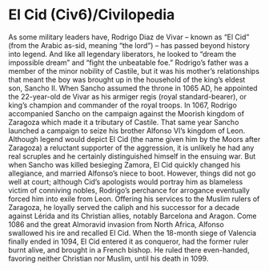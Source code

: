 # El Cid (Civ6)/Civilopedia

As some military leaders have, Rodrigo Diaz de Vivar – known as “El Cid” (from the Arabic as-sid, meaning “the lord”) – has passed beyond history into legend. And like all legendary liberators, he looked to “dream the impossible dream” and “fight the unbeatable foe.”
Rodrigo’s father was a member of the minor nobility of Castile, but it was his mother’s relationships that meant the boy was brought up in the household of the king’s eldest son, Sancho II. When Sancho assumed the throne in 1065 AD, he appointed the 22-year-old de Vivar as his armiger regis (royal standard-bearer), or king’s champion and commander of the royal troops. In 1067, Rodrigo accompanied Sancho on the campaign against the Moorish kingdom of Zaragoza which made it a tributary of Castile. That same year Sancho launched a campaign to seize his brother Alfonso VI’s kingdom of Leon. Although legend would depict El Cid (the name given him by the Moors after Zaragoza) a reluctant supporter of the aggression, it is unlikely he had any real scruples and he certainly distinguished himself in the ensuing war. But when Sancho was killed besieging Zamora, El Cid quickly changed his allegiance, and married Alfonso’s niece to boot.
However, things did not go well at court; although Cid’s apologists would portray him as blameless victim of conniving nobles, Rodrigo’s perchance for arrogance eventually forced him into exile from Leon. Offering his services to the Muslim rulers of Zaragoza, he loyally served the caliph and his successor for a decade against Lérida and its Christian allies, notably Barcelona and Aragon. Come 1086 and the great Almoravid invasion from North Africa, Alfonso swallowed his ire and recalled El Cid. When the 18-month siege of Valencia finally ended in 1094, El Cid entered it as conqueror, had the former ruler burnt alive, and brought in a French bishop. He ruled there even-handed, favoring neither Christian nor Muslim, until his death in 1099.